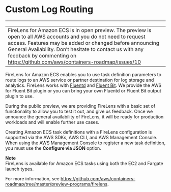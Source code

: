 # Custom Log Routing<a name="using_firelens"></a>


****  

|  | 
| --- |
| FireLens for Amazon ECS is in open preview\. The preview is open to all AWS accounts and you do not need to request access\. Features may be added or changed before announcing General Availability\. Don’t hesitate to contact us with any feedback by commenting on [https://github\.com/aws/containers\-roadmap/issues/10](https://github.com/aws/containers-roadmap/issues/10) | 

FireLens for Amazon ECS enables you to use task definition parameters to route logs to an AWS service or partner destination for log storage and analytics\. FireLens works with [Fluentd](https://www.fluentd.org/) and [Fluent Bit](https://fluentbit.io/)\. We provide the AWS for Fluent Bit plugin or you can bring your own Fluentd or Fluent Bit output plugin to use\.

During the public preview, we are providing FireLens with a basic set of functionality to allow you to test it out, and give us feedback\. Once we announce the general availability of FireLens, it will be ready for production workloads and will enable further use cases\.

Creating Amazon ECS task definitions with a FireLens configuration is supported via the AWS SDKs, AWS CLI, and AWS Management Console\. When using the AWS Management Console to register a new task definition, you must use the **Configure via JSON** option\.

**Note**  
FireLens is available for Amazon ECS tasks using both the EC2 and Fargate launch types\.

For more information, see [https://github\.com/aws/containers\-roadmap/tree/master/preview\-programs/firelens](https://github.com/aws/containers-roadmap/tree/master/preview-programs/firelens)\.
